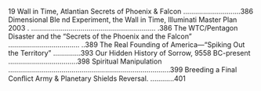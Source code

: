 19 Wall in Time, Atlantian Secrets of Phoenix & Falcon .............................386  
          Dimensional Ble nd Experiment, the Wall in Time,
                Illuminati Master Plan 2003 . ............................................................... .386
          The WTC/Pentagon Disaster and
                  the “Secrets of the Phoenix and the Falcon” .................................... ..389
          The Real Founding of America—“Spiking Out the Territory” ..............393
      Our Hidden History of Sorrow, 9558 BC-present ...................................398
          Spiritual Manipulation ..................................................................................399
          Breeding a Final Conﬂict Army & Planetary Shields Reversal. ............401